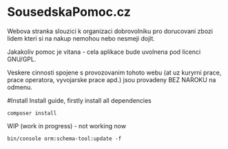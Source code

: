 SousedskaPomoc.cz
===================

Webova stranka slouzici k organizaci dobrovolniku pro dorucovani zbozi lidem kteri si na nakup nemohou nebo nesmeji dojit.

Jakakoliv pomoc je vitana - cela aplikace bude uvolnena pod licenci GNU/GPL.

Veskere cinnosti spojene s provozovanim tohoto webu (at uz kuryrni prace, prace operatora, vyvojarske prace apd.) jsou provadeny BEZ NAROKU na odmenu.

#Install
Install guide, firstly install all dependencies
```
composer install
```
WIP (work in progress) - not working now
```
bin/console orm:schema-tool:update -f
```